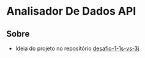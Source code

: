 # Analisador De Dados API

## Sobre
- Ideia do projeto no repositório [desafio-1-1s-vs-3j](https://github.com/codecon-dev/desafio-1-1s-vs-3j)